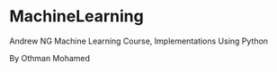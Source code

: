 # MachineLearning
Andrew NG Machine Learning Course, Implementations Using Python

By Othman Mohamed
